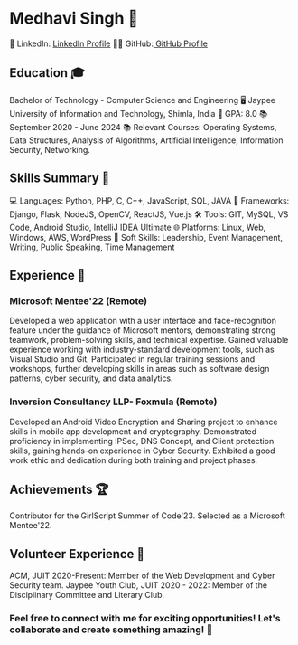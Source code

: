 # Medhavi Singh 🚀
💼 LinkedIn: [LinkedIn Profile](https://www.linkedin.com/in/medhavi-singh-vm/) 👩‍💻 GitHub:[ GitHub Profile]([URL](https://github.com/MedhaviSingh))


## Education 🎓
Bachelor of Technology - Computer Science and Engineering 🖥️
Jaypee University of Information and Technology, Shimla, India 🏫
GPA: 8.0 📚
September 2020 - June 2024
📚 Relevant Courses: Operating Systems, Data Structures, Analysis of Algorithms, Artificial Intelligence, Information Security, Networking.

## Skills Summary 🌟
💻 Languages: Python, PHP, C, C++, JavaScript, SQL, JAVA
🚀 Frameworks: Django, Flask, NodeJS, OpenCV, ReactJS, Vue.js
🛠️ Tools: GIT, MySQL, VS Code, Android Studio, IntelliJ IDEA Ultimate
🌐 Platforms: Linux, Web, Windows, AWS, WordPress
🤝 Soft Skills: Leadership, Event Management, Writing, Public Speaking, Time Management

## Experience 💼

### Microsoft Mentee'22 (Remote)

Developed a web application with a user interface and face-recognition feature under the guidance of Microsoft mentors, demonstrating strong teamwork, problem-solving skills, and technical expertise.
Gained valuable experience working with industry-standard development tools, such as Visual Studio and Git.
Participated in regular training sessions and workshops, further developing skills in areas such as software design patterns, cyber security, and data analytics.

### Inversion Consultancy LLP- Foxmula (Remote)

Developed an Android Video Encryption and Sharing project to enhance skills in mobile app development and cryptography.
Demonstrated proficiency in implementing IPSec, DNS Concept, and Client protection skills, gaining hands-on experience in Cyber Security.
Exhibited a good work ethic and dedication during both training and project phases.

## Achievements 🏆

Contributor for the GirlScript Summer of Code'23.
Selected as a Microsoft Mentee'22.

## Volunteer Experience 🤝

ACM, JUIT 2020-Present: Member of the Web Development and Cyber Security team.
Jaypee Youth Club, JUIT 2020 - 2022: Member of the Disciplinary Committee and Literary Club.

### Feel free to connect with me for exciting opportunities! Let's collaborate and create something amazing! 🌟
